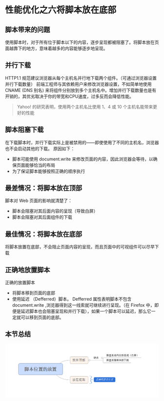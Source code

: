 # 性能优化之六将脚本放在底部
## 脚本带来的问题
使用脚本时，对于所有位于脚本以下的内容，逐步呈现都被阻塞了。将脚本放在页面越靠下的地方，意味着越多的内容能够逐步地呈现。

## 并行下载
HTTP1.1 规范建议浏览器从每个主机名并行地下载两个组件。（可通过浏览器设置并行下载数量）
前端工程师与其依赖用户来修改浏览器设置，不如简单地使用 CNAME (DNS 别名) 来将组件分别放到多个主机名中。增加并行下载数量也是有开销的，其优劣取决于你的带宽和CPU速度，过多反而会降低性能。
>Yahoo! 的研究表明，使用两个主机名比使用 1、4 或 10 个主机名能带来更好的性能

## 脚本阻塞下载
在下载脚本时，并行下载实际上是被禁用的——即使使用了不同的主机名，浏览器也不会启动其他的下载。
原因如下：
 
* 脚本可能使用 document.write 来修改页面的内容，因此浏览器会等待，以确保页面能够恰当的布局
* 为了保证脚本能够按照正确的顺序执行

## 最差情况：将脚本放在顶部
脚本对 Web 页面的影响就清楚了：

* 脚本会阻塞对其后面内容的呈现（导致白屏）
* 脚本会阻塞对其后面组件的下载

## 最佳情况：将脚本放在底部
将脚本放置在底部，不会阻止页面内容的呈现，而且页面中的可视组件可以尽早下载

## 正确地放置脚本
正确的放置脚本

* 将脚本移到页面的底部
* 使用延迟 （Defferred）脚本。 Defferred 属性表明脚本不包含 document.write ,浏览器得到这一线索就可继续进行呈现。（在 Firefox 中，即便是延迟脚本也会阻塞呈现和并行下载），如果一个脚本可以延迟，那么它一定就可以移到页面的底部。

## 本节总结
![alt text](./rule6.1.png)
